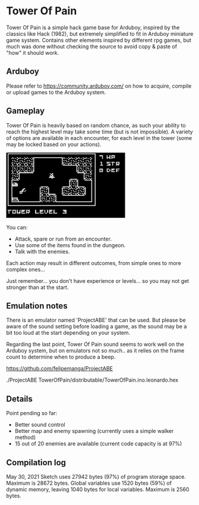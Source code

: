 # Tower Of Pain

Tower Of Pain is a simple hack game base for Arduboy, inspired by the classics like Hack (1982), but extremely simplified to fit in Arduboy miniature game system. Contains other elements inspired by different rpg games, but much was done without checking the source to avoid copy & paste of "how" it should work.

## Arduboy

Please refer to https://community.arduboy.com/ on how to acquire, compile or upload games to the Arduboy system.

## Gameplay

Tower Of Pain is heavily based on random chance, as such your ability to reach the highest level may take some time (but is not impossible). A variety of options are available in each encounter, for each level in the tower (some may be locked based on your actions).

![Alt Text](https://github.com/franalvarez21/TowerOfPain/blob/main/TowerOfPain/images/demo.gif)

You can:
- Attack, spare or run from an encounter.
- Use some of the items found in the dungeon.
- Talk with the enemies.

Each action may result in different outcomes, from simple ones to more complex ones...

Just remember... you don't have experience or levels... so you may not get stronger than at the start.

## Emulation notes

There is an emulator named 'ProjectABE' that can be used. But please be aware of the sound setting before loading a game, as the sound may be a bit too loud at the start depending on your system.

Regarding the last point, Tower Of Pain sound seems to work well on the Arduboy system, but on emulators not so much.. as it relies on the frame count to determine when to produce a beep.

https://github.com/felipemanga/ProjectABE

./ProjectABE TowerOfPain/distributable/TowerOfPain.ino.leonardo.hex

## Details

Point pending so far:
- Better sound control
- Better map and enemy spawning (currently uses a simple walker method)
- 15 out of 20 enemies are available (current code capacity is at 97%)

## Compilation log

May 30, 2021
Sketch uses 27942 bytes (97%) of program storage space. Maximum is 28672 bytes.
Global variables use 1520 bytes (59%) of dynamic memory, leaving 1040 bytes for local variables. Maximum is 2560 bytes.
